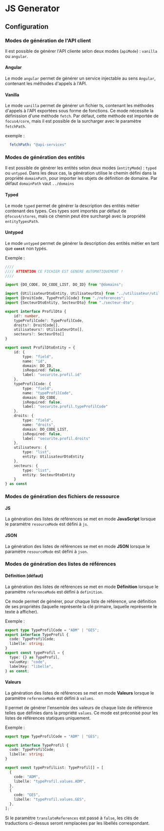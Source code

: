 # JS Generator

## Configuration

### Modes de génération de l'API client

Il est possible de générer l'API cliente selon deux modes (`apiMode`) : `vanilla` ou `angular`.

#### Angular

Le mode `angular` permet de générer un service injectable au sens `Angular`, contenant les méthodes d'appels à l'API.

#### Vanilla

Le mode `vanilla` permet de générer un fichier ts, contenant les méthodes d'appels à l'API exportées sous forme de fonctions. Ce mode nécessite la définission d'une méthode `fetch`. Par défaut, cette méthode est importée de `focus4/core`, mais il est possible de la surcharger avec le paramètre `fetchPath`.

exemple :

```yaml
  fetchPath: "@api-services"
```

### Modes de génération des entités

Il est possible de générer les entités selon deux modes (`entityMode`) : `typed` ou `untyped`. Dans les deux cas, la génération utilise le chemin défini dans la propriété `domainPath`, pour importer les objets de définition de domaine. Par défaut `domainPath` vaut `../domains`

#### Typed

Le mode `typed` permet de générer la description des entités métier contenant des types. Ces types sont importés par défaut de `@focus4/stores`, mais ce chemin peut être surchargé avec la propriété `entityTypesPath`.

#### Untyped

Le mode `untyped` permet de générer la description des entités métier en tant que **`const`** non typés.

Exemple :

```ts
////
//// ATTENTION CE FICHIER EST GENERE AUTOMATIQUEMENT !
////

import {DO_CODE, DO_CODE_LIST, DO_ID} from "@domains";

import {UtilisateurDtoEntity, UtilisateurDto} from "../utilisateur/utilisateur-dto";
import {DroitCode, TypeProfilCode} from "./references";
import {SecteurDtoEntity, SecteurDto} from "./secteur-dto";

export interface ProfilDto {
    id?: number,
    typeProfilCode?: TypeProfilCode,
    droits?: DroitCode[],
    utilisateurs?: UtilisateurDto[],
    secteurs?: SecteurDto[]
}

export const ProfilDtoEntity = {
    id: {
        type: "field",
        name: "id",
        domain: DO_ID,
        isRequired: false,
        label: "securite.profil.id"
    },
    typeProfilCode: {
        type: "field",
        name: "typeProfilCode",
        domain: DO_CODE,
        isRequired: false,
        label: "securite.profil.typeProfilCode"
    },
    droits: {
        type: "field",
        name: "droits",
        domain: DO_CODE_LIST,
        isRequired: false,
        label: "securite.profil.droits"
    },
    utilisateurs: {
        type: "list",
        entity: UtilisateurDtoEntity
    },
    secteurs: {
        type: "list",
        entity: SecteurDtoEntity
    }
} as const
```

### Modes de génération des fichiers de ressource

#### JS

La génération des listes de références se met en mode **JavaScript** lorsque le paramètre `resourceMode` est défini à `js`.

#### JSON

La génération des listes de références se met en mode **JSON** lorsque le paramètre `resourceMode` est défini à `json`.

### Modes de génération des listes de références

#### Définition (défaut)

La génération des listes de références se met en mode **Définition** lorsque le paramètre `referenceMode` est défini à `definition`.

Ce mode permet de générer, pour chaque liste de référence, une définition de ses propriétés (laquelle représente la clé primaire, laquelle représente le texte à afficher).

Exemple :

```typescript
export type TypeProfilCode = "ADM" | "GES";
export interface TypeProfil {
  code: TypeProfilCode;
  libelle: string;
}
export const typeProfil = {
  type: {} as TypeProfil,
  valueKey: "code",
  labelKey: "libelle",
} as const;
```

#### Valeurs

La génération des listes de références se met en mode **Valeurs** lorsque le paramètre `referenceMode` est défini à `values`.

Il permet de générer l'ensemble des valeurs de chaque liste de référence telles que définies dans la propriété `values`. Ce mode est préconisé pour les listes de références statiques uniquement.

Exemple :

```typescript
export type TypeProfilCode = "ADM" | "GES";

export interface TypeProfil {
  code: TypeProfilCode;
  libelle: string;
}

export const typeProfilList: TypeProfil[] = [
  {
    code: "ADM",
    libelle: "typeProfil.values.ADM",
  },
  {
    code: "GES",
    libelle: "typeProfil.values.GES",
  },
];
```

Si le paramètre `translateReferences` est passé à `false`, les clés de traductions ci-dessus seront remplacées par les libellés correspondant.
